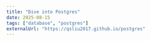```yaml
---
title: "Dive into Postgres"
date: 2025-08-15
tags: ["database", "postgres"]
externalUrl: "https://qsliu2017.github.io/postgres"
---
```

